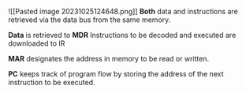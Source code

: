 ![[Pasted image 20231025124648.png]]
**Both** data and instructions are retrieved via the data bus from the
same memory.

**Data** is retrieved to **MDR** Instructions to be decoded and executed are downloaded to IR

**MAR** designates the address in memory to be read or written.

**PC** keeps track of program flow by storing the address of the next
instruction to be executed.